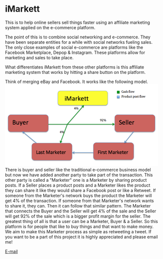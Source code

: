 # iMarkett
This is to help online sellers sell things faster using an affiliate marketing system applied on the e-commerce platform.

The point of this is to combine social networking and e-commerce. They have been separate entities for a while with social networks fueling sales. The only close examples of social e-commerce are platforms like the Facebook Marketplace, Depop & Instagram. These platforms allow for marketing and sales to take place. 

What differentiates iMarkett from these other platforms is this affiliate marketing system that works by hitting a share button on the platform.

Think of merging eBay and Facebook. It works like the following model.
<img src="assets/2MBUSINESSMODEL.png" />
There is buyer and seller like the traditional e-commerce business model but now we have added another party to take part of the transaction. This other party is called a "Marketer" one is a Marketer by sharing product posts. If a Seller places a product posts and a Marketer likes the product they can share it like they would share a Facebook post or like a Retweet. If someone from the Marketer's network buys the product the Marketer will get 4% of the transaction. If someone from that Marketer's network wants to share it, they can. Then it can follow that similar pattern. The Marketer that connects the Buyer and the Seller will get 4% of the sale and the Seller will get 92% of the sale which is a bigger profit margin for the seller. The greatest thing of all is that a user can be a Marketer, Buyer & a Seller. So this platform is for people that like to buy things and that want to make money. We aim to make this Marketer process as simple as retweeting a tweet. If you want to be a part of this project it is highly appreciated and please email me!

<a href="mailto:claudio@imarkett.com?subject=iMarkett-Help">E-mail</a>